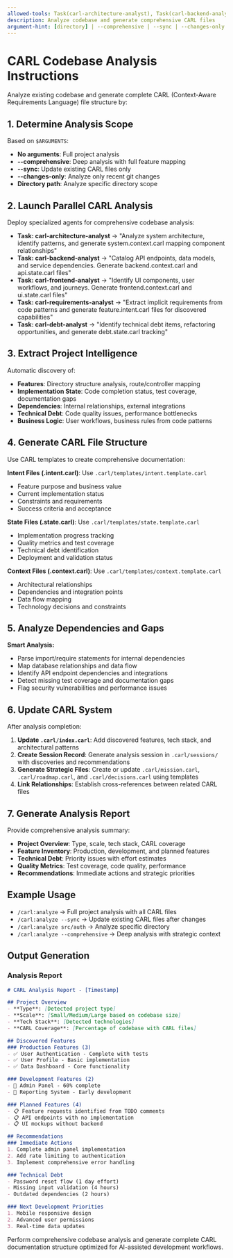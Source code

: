 ```yaml
---
allowed-tools: Task(carl-architecture-analyst), Task(carl-backend-analyst), Task(carl-frontend-analyst), Task(carl-requirements-analyst), Task(carl-debt-analyst), Bash(git log:*), Bash(git diff:*), Read, Write, Glob, Grep
description: Analyze codebase and generate comprehensive CARL files
argument-hint: [directory] | --comprehensive | --sync | --changes-only
---
```


# CARL Codebase Analysis Instructions

Analyze existing codebase and generate complete CARL (Context-Aware Requirements Language) file structure by:

## 1. Determine Analysis Scope
Based on `$ARGUMENTS`:
- **No arguments**: Full project analysis
- **--comprehensive**: Deep analysis with full feature mapping
- **--sync**: Update existing CARL files only
- **--changes-only**: Analyze only recent git changes
- **Directory path**: Analyze specific directory scope

## 2. Launch Parallel CARL Analysis
Deploy specialized agents for comprehensive codebase analysis:

- **Task: carl-architecture-analyst** → "Analyze system architecture, identify patterns, and generate system.context.carl mapping component relationships"
- **Task: carl-backend-analyst** → "Catalog API endpoints, data models, and service dependencies. Generate backend.context.carl and api.state.carl files"
- **Task: carl-frontend-analyst** → "Identify UI components, user workflows, and journeys. Generate frontend.context.carl and ui.state.carl files"
- **Task: carl-requirements-analyst** → "Extract implicit requirements from code patterns and generate feature.intent.carl files for discovered capabilities"
- **Task: carl-debt-analyst** → "Identify technical debt items, refactoring opportunities, and generate debt.state.carl tracking"

## 3. Extract Project Intelligence
Automatic discovery of:
- **Features**: Directory structure analysis, route/controller mapping
- **Implementation State**: Code completion status, test coverage, documentation gaps
- **Dependencies**: Internal relationships, external integrations
- **Technical Debt**: Code quality issues, performance bottlenecks
- **Business Logic**: User workflows, business rules from code patterns

## 4. Generate CARL File Structure
Use CARL templates to create comprehensive documentation:

**Intent Files (.intent.carl)**: Use `.carl/templates/intent.template.carl`
- Feature purpose and business value
- Current implementation status
- Constraints and requirements
- Success criteria and acceptance

**State Files (.state.carl)**: Use `.carl/templates/state.template.carl`
- Implementation progress tracking
- Quality metrics and test coverage
- Technical debt identification
- Deployment and validation status

**Context Files (.context.carl)**: Use `.carl/templates/context.template.carl`
- Architectural relationships
- Dependencies and integration points
- Data flow mapping
- Technology decisions and constraints

## 5. Analyze Dependencies and Gaps
**Smart Analysis:**
- Parse import/require statements for internal dependencies
- Map database relationships and data flow
- Identify API endpoint dependencies and integrations
- Detect missing test coverage and documentation gaps
- Flag security vulnerabilities and performance issues

## 6. Update CARL System
After analysis completion:

1. **Update `.carl/index.carl`**: Add discovered features, tech stack, and architectural patterns
2. **Create Session Record**: Generate analysis session in `.carl/sessions/` with discoveries and recommendations
3. **Generate Strategic Files**: Create or update `.carl/mission.carl`, `.carl/roadmap.carl`, and `.carl/decisions.carl` using templates
4. **Link Relationships**: Establish cross-references between related CARL files

## 7. Generate Analysis Report
Provide comprehensive analysis summary:
- **Project Overview**: Type, scale, tech stack, CARL coverage
- **Feature Inventory**: Production, development, and planned features
- **Technical Debt**: Priority issues with effort estimates
- **Quality Metrics**: Test coverage, code quality, performance
- **Recommendations**: Immediate actions and strategic priorities

## Example Usage
- `/carl:analyze` → Full project analysis with all CARL files
- `/carl:analyze --sync` → Update existing CARL files after changes
- `/carl:analyze src/auth` → Analyze specific directory
- `/carl:analyze --comprehensive` → Deep analysis with strategic context

## Output Generation

### Analysis Report
```markdown
# CARL Analysis Report - [Timestamp]

## Project Overview
- **Type**: [Detected project type]
- **Scale**: [Small/Medium/Large based on codebase size]
- **Tech Stack**: [Detected technologies]
- **CARL Coverage**: [Percentage of codebase with CARL files]

## Discovered Features
### Production Features (3)
- ✅ User Authentication - Complete with tests
- ✅ User Profile - Basic implementation
- ✅ Data Dashboard - Core functionality

### Development Features (2)  
- 🔄 Admin Panel - 60% complete
- 🔄 Reporting System - Early development

### Planned Features (4)
- 📋 Feature requests identified from TODO comments
- 📋 API endpoints with no implementation
- 📋 UI mockups without backend

## Recommendations
### Immediate Actions
1. Complete admin panel implementation
2. Add rate limiting to authentication
3. Implement comprehensive error handling

### Technical Debt
- Password reset flow (1 day effort)
- Missing input validation (4 hours)
- Outdated dependencies (2 hours)

### Next Development Priorities
1. Mobile responsive design
2. Advanced user permissions
3. Real-time data updates
```

Perform comprehensive codebase analysis and generate complete CARL documentation structure optimized for AI-assisted development workflows.